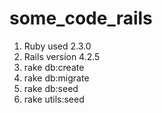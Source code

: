 # some_code_rails

1. Ruby used 2.3.0
2. Rails version 4.2.5
3. rake db:create
4. rake db:migrate
5. rake db:seed
6.  rake utils:seed
